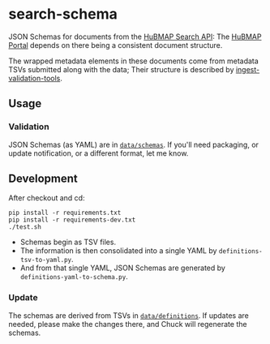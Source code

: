 # search-schema
JSON Schemas for documents from the [HuBMAP Search API](https://github.com/hubmapconsortium/search-api/):
The [HuBMAP Portal](https://github.com/hubmapconsortium/portal-ui) depends on there being a consistent document structure.

The wrapped metadata elements in these documents come from metadata TSVs submitted along with the data;
Their structure is described by [ingest-validation-tools](https://github.com/hubmapconsortium/ingest-validation-tools/tree/master/docs).

## Usage

### Validation

JSON Schemas (as YAML) are in [`data/schemas`](data/schemas).
If you'll need packaging, or update notification, or a different format, let me know.

## Development

After checkout and cd:
```
pip install -r requirements.txt
pip install -r requirements-dev.txt
./test.sh
```

- Schemas begin as TSV files.
- The information is then consolidated into a single YAML by `definitions-tsv-to-yaml.py`.
- And from that single YAML, JSON Schemas are generated by `definitions-yaml-to-schema.py`.

### Update

The schemas are derived from TSVs in [`data/definitions`](data/definitions).
If updates are needed, please make the changes there,
and Chuck will regenerate the schemas.
